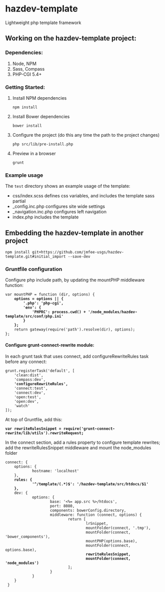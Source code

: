 hazdev-template
===============

Lightweight php template framework



## Working on the hazdev-template project:

### Dependencies:

1. Node, NPM
2. Sass, Compass
3. PHP-CGI 5.4+

### Getting Started:

1. Install NPM dependencies

    `npm install`

2. Install Bower dependencies

    `bower install`

3. Configure the project (do this any time the path to the project changes)

    `php src/lib/pre-install.php`

4. Preview in a browser

    `grunt`


### Example usage

The `test` directory shows an example usage of the template:

* css/index.scss defines css variables, and includes the template sass partial
* _config.inc.php configures site wide settings
* _navigation.inc.php configures left navigation
* index.php includes the template



## Embedding the hazdev-template in another project

<pre><code>npm install git+https://github.com/jmfee-usgs/hazdev-template.git#initial_import --save-dev</code></pre>


### Gruntfile configuration


Configure php include path, by updating the mountPHP middleware function:

<pre><code>var mountPHP = function (dir, options) {
	<strong>options = options || {
		'.php': 'php-cgi',
		'env': {
			'PHPRC': process.cwd() + '/node_modules/hazdev-template/src/conf/php.ini'
		}
	};</strong>
	return gateway(require('path').resolve(dir), options);
};
</code></pre>

#### Configure grunt-connect-rewrite module:

In each grunt task that uses connect, add configureRewriteRules task before any connect:

<pre><code>grunt.registerTask('default', [
    'clean:dist',
    'compass:dev',
    <strong>'configureRewriteRules',</strong>
    'connect:test',
    'connect:dev',
    'open:test',
    'open:dev',
    'watch'
]);
</code></pre>

At top of Gruntfile, add this:

<pre><code><strong>var rewriteRulesSnippet = require('grunt-connect-rewrite/lib/utils').rewriteRequest;</strong>
</code></pre>


In the connect section, add a rules property to configure template rewrites; add the rewriteRulesSnippet middleware and mount the node_modules folder

<pre><code>connect: {
    options: {
            hostname: 'localhost'
    },
    <strong>rules: {
            '^/template/(.*)$': '/hazdev-template/src/htdocs/$1'
    },</strong>
    dev: {
            options: {
                    base: '<%= app.src %>/htdocs',
                    port: 8080,
                    components: bowerConfig.directory,
                    middleware: function (connect, options) {
                            return [
                                    lrSnippet,
                                    mountFolder(connect, '.tmp'),
                                    mountFolder(connect, 'bower_components'),
                                    mountPHP(options.base),
                                    mountFolder(connect, options.base),
                                    <strong>rewriteRulesSnippet,
                                    mountFolder(connect, 'node_modules')</strong>
                            ];
                    }
            }
    }
 }
</code></pre>


